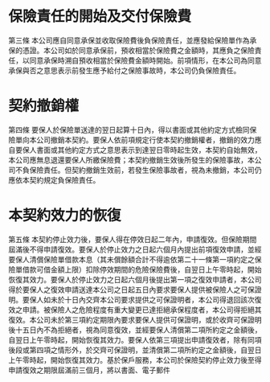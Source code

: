 # 保險責任的開始及交付保險費

第三條 本公司應自同意承保並收取保險費後負保險責任，並應發給保險單作為承保的憑證。本公司如於同意承保前，預收相當於保險費之金額時，其應負之保險責任，以同意承保時溯自預收相當於保險費金額時開始。前項情形，在本公司為同意承保與否之意思表示前發生應予給付之保險事故時，本公司仍負保險責任。

# 契約撤銷權

第四條 要保人於保險單送達的翌日起算十日內，得以書面或其他約定方式檢同保險單向本公司撤銷本契約。要保人依前項規定行使本契約撤銷權者，撤銷的效力應自要保人書面或其他約定方式之意思表示到達翌日零時起生效，本契約自始無效，本公司應無息退還要保人所繳保險費；本契約撤銷生效後所發生的保險事故，本公司不負保險責任。但契約撤銷生效前，若發生保險事故者，視為未撤銷，本公司仍應依本契約規定負保險責任。

# 本契約效力的恢復

第五條 本契約停止效力後，要保人得在停效日起二年內，申請復效。但保險期間屆滿後不得申請復效。要保人於停止效力之日起六個月內提出前項復效申請，並經要保人清償保險單借款本息（其未償餘額合計不得逾依第二十一條第一項約定之保險單借款可借金額上限）扣除停效期間的危險保險費後，自翌日上午零時起，開始恢復其效力。要保人於停止效力之日起六個月後提出第一項之復效申請者，本公司得於要保人之復效申請送達本公司之日起五日內要求要保人提供被保險人之可保證明。要保人如未於十日內交齊本公司要求提供之可保證明者，本公司得退回該次復效之申請。被保險人之危險程度有重大變更已達拒絕承保程度者，本公司得拒絕其復效。本公司未於第三項約定期限內要求要保人提供可保證明，或於收齊可保證明後十五日內不為拒絕者，視為同意復效，並經要保人清償第二項所約定之金額後，自翌日上午零時起，開始恢復其效力。要保人依第三項提出申請復效者，除有同項後段或第四項之情形外，於交齊可保證明，並清償第二項所約定之金額後，自翌日上午零時起，開始恢復其效力。基於保戶服務，本公司於保險契約停止效力後至得申請復效之期限屆滿前三個月，將以書面、電子郵件